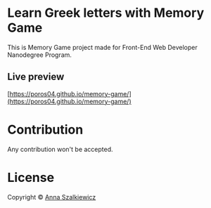 # Learn Greek letters with Memory Game

This is Memory Game project made for Front-End Web Developer Nanodegree Program.

## Live preview

[https://poros04.github.io/memory-game/](https://poros04.github.io/memory-game/)

# Contribution

Any contribution won't be accepted.

# License

Copyright &copy; [Anna Szalkiewicz](https://mywebgraphicdesign.com/)
